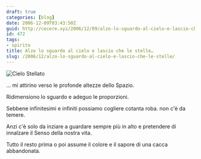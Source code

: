 ```yaml
---
draft: true
categories: [blog]
date: 2006-12-09T03:43:50Z
guid: http://cecere.xyz/2006/12/09/alzo-lo-sguardo-al-cielo-e-lascio-che-le-stelle/
id: 472
tags:
- spirito
title: Alzo lo sguardo al cielo e lascio che le stelle…
slug: /2006/12/alzo-lo-sguardo-al-cielo-e-lascio-che-le-stelle/
---
```


<img alt="Cielo Stellato" id="image471" src="http://cecere.xyz/wp-content/uploads/sites/3/2006/12/cielo_stellato_stelle.jpg" />

… mi attirino verso le profonde altezze dello Spazio.

Ridimensiono lo sguardo e adeguo le proporzioni.

Sebbene infinitesimi e infiniti possiamo cogliere cotanta roba. non c'è da temere.

Anzi c'è solo da inziare a guardare sempre più in alto e pretendere di innalzare il Senso della nostra vita.

Tutto il resto prima o poi assume il colore e il sapore di una cacca abbandonata.